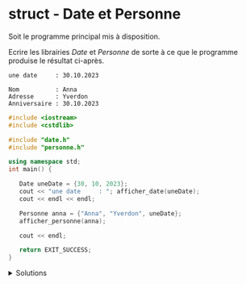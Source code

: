 # struct - Date et Personne
Soit le programme principal mis à disposition.

Ecrire les librairies *Date* et *Personne* de sorte à ce que le programme produise le résultat ci-après.

~~~
une date     : 30.10.2023

Nom          : Anna
Adresse      : Yverdon
Anniversaire : 30.10.2023
~~~

~~~cpp
#include <iostream>
#include <cstdlib>

#include "date.h"
#include "personne.h"

using namespace std;
int main() {

   Date uneDate = {30, 10, 2023};
   cout << "une date     : "; afficher_date(uneDate);
   cout << endl << endl;

   Personne anna = {"Anna", "Yverdon", uneDate};
   afficher_personne(anna);

   cout << endl;

   return EXIT_SUCCESS;
}
~~~

<details>
<summary>Solutions</summary>

<details>
<summary>date.h</summary>

~~~cpp
//----------------------------------------------
// A NOTER
// - pas de using namespace std
// - pas de #using <iostream>
//----------------------------------------------

#ifndef DATE_H
#define DATE_H

#include <cstdint>

using Jour  = uint8_t;
using Mois  = uint8_t;
using Annee = uint16_t;

struct Date {
   Jour  jour;
   Mois  mois;
   Annee annee;
};

void afficher_date(const Date& d);

#endif //DATE_H
}
~~~
</details>

<details>
<summary>date.cpp</summary>

~~~cpp
//----------------------------------------------
// A NOTER
// - using namespace std possible
// - #include <iostream> ici et non dans le .h
// - cast (int)d.jour et (int)d.mois sinon un car est affiché
//----------------------------------------------

#include <iostream>
#include "date.h"

void afficher_date(const Date& d) {
   std::cout << (int)d.jour << '.'
             << (int)d.mois << '.'
             << d.annee;
}
~~~

</details>

<details>
<summary>personne.h</summary>

~~~cpp
//----------------------------------------------
// A NOTER
// - pas de using namespace std
// - pas de #using <iostream>
// - #include <string> nécessaire (paramètre)
// - #include "date.h" nécessaire (paramètre)
//----------------------------------------------

#ifndef PERSONNE_H
#define PERSONNE_H

#include <string>
#include "date.h"

struct Personne {
   std::string nom;
   std::string adresse;
   Date        anniversaire;
};

void afficher_personne(const Personne& p);


#endif //PERSONNE_H
~~~

</details>

<details>
<summary>personne.cpp</summary>

~~~cpp
//----------------------------------------------
// A NOTER
// - using namespace std possible
// - #using <iostream> nécessaire
// - pas de #include <string>, déjà dans le .h
//----------------------------------------------

#include <iostream>
#include "personne.h"

void afficher_personne(const Personne& p) {
   std::cout << "Nom          : " << p.nom      << std::endl
             << "Adresse      : " << p.adresse  << std::endl
             << "Anniversaire : ";
   afficher(p.anniversaire);
}
~~~

</details>
